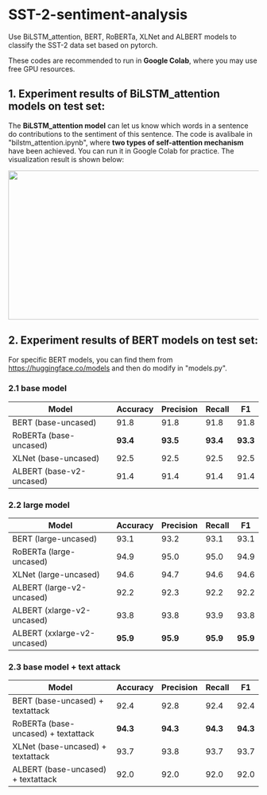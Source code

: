 # SST-2-sentiment-analysis

Use BiLSTM_attention, BERT, RoBERTa, XLNet and ALBERT models to classify the SST-2 data set based on pytorch.

These codes are recommended to  run in **Google Colab**, where  you may use free GPU resources.

## 1. Experiment results of BiLSTM_attention models on test set:
The **BiLSTM_attention model** can let us know which words in a sentence do contributions to the sentiment of this sentence. The code is avalibale in "bilstm_attention.ipynb",  where **two types of self-attention mechanism** have been achieved. You can run it in Google Colab for practice. The visualization result is shown below:

<img src="https://github.com/YJiangcm/Movielens1M-Movie-Recommendation-System/blob/main/pictures/attention%E5%8F%AF%E8%A7%86%E5%8C%962.PNG" width="800" height="300">

## 2. Experiment results of BERT models on test set:
For specific BERT models, you can find them from https://huggingface.co/models and then do modify in "models.py".
### 2.1 base model
 Model | Accuracy | Precision	| Recall | F1
 ---- | -----  |----- |----- |----- 
 BERT (base-uncased) | 91.8 |	91.8 |	91.8	| 91.8
RoBERTa (base-uncased)	| **93.4**	| **93.5**	| **93.4**	| **93.3**
XLNet (base-uncased)	| 92.5	| 92.5	| 92.5	| 92.5
ALBERT (base-v2-uncased)	| 91.4	| 91.4	| 91.4	| 91.4

### 2.2 large model
 Model | Accuracy | Precision	| Recall | F1
 ---- | -----  |----- |----- |----- 
BERT (large-uncased) 	| 93.1	| 93.2	| 93.1	| 93.1
RoBERTa (large-uncased)	| 94.9	| 95.0	| 95.0	| 94.9
XLNet (large-uncased)	| 94.6	| 94.7	| 94.6	| 94.6
ALBERT (large-v2-uncased)	| 92.2	| 92.3	| 92.2	| 92.2
ALBERT (xlarge-v2-uncased)	| 93.8	| 93.8	| 93.9	| 93.8
ALBERT (xxlarge-v2-uncased)	| **95.9**	| **95.9**	| **95.9**	| **95.9**

### 2.3 base model + text attack
 Model | Accuracy | Precision	| Recall | F1
 ---- | -----  |----- |----- |----- 
 BERT (base-uncased) + textattack |	92.4	|92.8	|92.4	|92.4
RoBERTa (base-uncased) + textattack	|**94.3**	|**94.3**	|**94.3**	|**94.3**
XLNet (base-uncased) + textattack	|93.7	|93.8	|93.7	|93.7
ALBERT (base-uncased) + textattack	|92.0	|92.0|	92.0	|92.0
